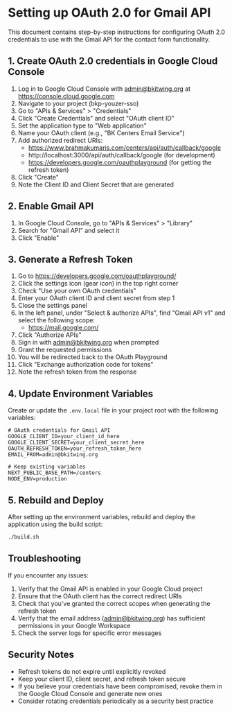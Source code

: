 # Setting up OAuth 2.0 for Gmail API

This document contains step-by-step instructions for configuring OAuth 2.0 credentials to use with the Gmail API for the contact form functionality.

## 1. Create OAuth 2.0 credentials in Google Cloud Console

1. Log in to Google Cloud Console with admin@bkitwing.org at https://console.cloud.google.com
2. Navigate to your project (bkp-youzer-sso)
3. Go to "APIs & Services" > "Credentials"
4. Click "Create Credentials" and select "OAuth client ID"
5. Set the application type to "Web application"
6. Name your OAuth client (e.g., "BK Centers Email Service")
7. Add authorized redirect URIs:
   - https://www.brahmakumaris.com/centers/api/auth/callback/google
   - http://localhost:3000/api/auth/callback/google (for development)
   - https://developers.google.com/oauthplayground (for getting the refresh token)
8. Click "Create"
9. Note the Client ID and Client Secret that are generated

## 2. Enable Gmail API

1. In Google Cloud Console, go to "APIs & Services" > "Library"
2. Search for "Gmail API" and select it
3. Click "Enable"

## 3. Generate a Refresh Token

1. Go to https://developers.google.com/oauthplayground/
2. Click the settings icon (gear icon) in the top right corner
3. Check "Use your own OAuth credentials"
4. Enter your OAuth client ID and client secret from step 1
5. Close the settings panel
6. In the left panel, under "Select & authorize APIs", find "Gmail API v1" and select the following scope:
   - https://mail.google.com/
7. Click "Authorize APIs"
8. Sign in with admin@bkitwing.org when prompted
9. Grant the requested permissions
10. You will be redirected back to the OAuth Playground
11. Click "Exchange authorization code for tokens"
12. Note the refresh token from the response

## 4. Update Environment Variables

Create or update the `.env.local` file in your project root with the following variables:

```
# OAuth credentials for Gmail API
GOOGLE_CLIENT_ID=your_client_id_here
GOOGLE_CLIENT_SECRET=your_client_secret_here
OAUTH_REFRESH_TOKEN=your_refresh_token_here
EMAIL_FROM=admin@bkitwing.org

# Keep existing variables
NEXT_PUBLIC_BASE_PATH=/centers
NODE_ENV=production
```

## 5. Rebuild and Deploy

After setting up the environment variables, rebuild and deploy the application using the build script:

```bash
./build.sh
```

## Troubleshooting

If you encounter any issues:

1. Verify that the Gmail API is enabled in your Google Cloud project
2. Ensure that the OAuth client has the correct redirect URIs
3. Check that you've granted the correct scopes when generating the refresh token
4. Verify that the email address (admin@bkitwing.org) has sufficient permissions in your Google Workspace
5. Check the server logs for specific error messages

## Security Notes

- Refresh tokens do not expire until explicitly revoked
- Keep your client ID, client secret, and refresh token secure
- If you believe your credentials have been compromised, revoke them in the Google Cloud Console and generate new ones
- Consider rotating credentials periodically as a security best practice 
